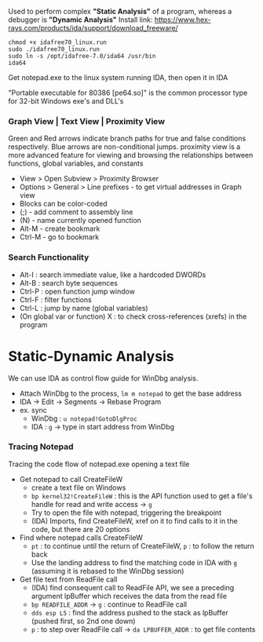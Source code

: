 Used to perform complex **"Static Analysis"** of a program, whereas a debugger is **"Dynamic Analysis"**
Install link: https://www.hex-rays.com/products/ida/support/download_freeware/
```
chmod +x idafree70_linux.run
sudo ./idafree70_linux.run
sudo ln -s /opt/idafree-7.0/ida64 /usr/bin
ida64
```

Get notepad.exe to the linux system running IDA, then open it in IDA

"Portable executable for 80386 \[pe64.so\]" is the common processor type for 32-bit Windows exe's and DLL's

### Graph View | Text View | Proximity View
Green and Red arrows indicate branch paths for true and false conditions respectively.
Blue arrows are non-conditional jumps.
proximity view is a more advanced feature for viewing and browsing the relationships between functions, global variables, and constants
- View > Open Subview > Proximity Browser
- Options > General > Line prefixes - to get virtual addresses in Graph view
- Blocks can be color-coded
- (;) - add comment to assembly line
- (N) - name currently opened function
- Alt-M - create bookmark
- Ctrl-M - go to bookmark

### Search Functionality
- Alt-I : search immediate value, like a hardcoded DWORDs
- Alt-B : search byte sequences
- Ctrl-P : open function jump window
- Ctrl-F : filter functions
- Ctrl-L : jump by name (global variables)
- (On global var or function) X : to check cross-references (xrefs) in the program

# Static-Dynamic Analysis
We can use IDA as control flow guide for WinDbg analysis. 
- Attach WinDbg to the process, `lm m notepad` to get the base address
- IDA -> Edit -> Segments -> Rebase Program
- ex. sync
	- WinDbg : `u notepad!GotoDlgProc`
	- IDA : `g` -> type in start address from WinDbg

### Tracing Notepad
Tracing the code flow of notepad.exe opening a text file
- Get notepad to call CreateFileW
	- create a text file on Windows
	- `bp kernel32!CreateFileW` : this is the API function used to get a file's handle for read and write access -> `g`
	- Try to open the file with notepad, triggering the breakpoint 
	- (IDA) Imports, find CreateFileW, xref on it to find calls to it in the code, but there are 20 options
- Find where notepad calls CreateFileW
	- `pt` : to continue until the return of CreateFileW, `p` : to follow the return back
	- Use the landing address to find the matching code in IDA with `g` (assuming it is rebased to the WinDbg session)
- Get file text from ReadFile call
	- (IDA) find consequent call to ReadFile API, we see a preceding argument lpBuffer which receives the data from the read file
	- `bp READFILE_ADDR` -> `g` : continue to ReadFile call
	- `dds esp L5` : find the address pushed to the stack as lpBuffer (pushed first, so 2nd one down)
	- `p` : to step over ReadFile call -> `da LPBUFFER_ADDR` : to get file contents